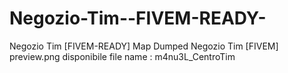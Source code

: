 # Negozio-Tim--FIVEM-READY-
Negozio Tim [FIVEM-READY]
Map Dumped 
Negozio Tim [FIVEM]
preview.png disponibile 
file name : m4nu3L_CentroTim
